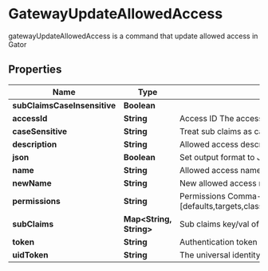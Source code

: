 

# GatewayUpdateAllowedAccess

gatewayUpdateAllowedAccess is a command that update allowed access in Gator

## Properties

| Name | Type | Description | Notes |
|------------ | ------------- | ------------- | -------------|
|**subClaimsCaseInsensitive** | **Boolean** |  |  [optional] |
|**accessId** | **String** | Access ID The access id to be attached to this allowed access. Auth method with this access id should already exist. |  |
|**caseSensitive** | **String** | Treat sub claims as case-sensitive [true/false] |  [optional] |
|**description** | **String** | Allowed access description |  [optional] |
|**json** | **Boolean** | Set output format to JSON |  [optional] |
|**name** | **String** | Allowed access name |  |
|**newName** | **String** | New allowed access name |  [optional] |
|**permissions** | **String** | Permissions  Comma-seperated list of permissions for this allowed access. Available permissions: [defaults,targets,classic_keys,automatic_migration,ldap_auth,dynamic_secret,k8s_auth,log_forwarding,zero_knowledge_encryption,rotated_secret,caching,event_forwarding,admin,kmip,general] |  [optional] |
|**subClaims** | **Map&lt;String, String&gt;** | Sub claims key/val of sub claims, e.g group&#x3D;admins,developers |  [optional] |
|**token** | **String** | Authentication token (see &#x60;/auth&#x60; and &#x60;/configure&#x60;) |  [optional] |
|**uidToken** | **String** | The universal identity token, Required only for universal_identity authentication |  [optional] |



